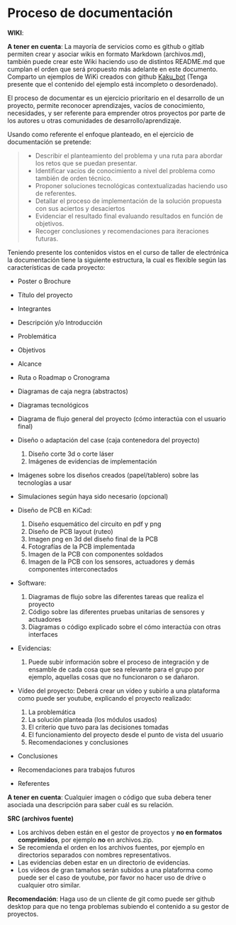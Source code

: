 # Proceso de documentación

**WIKI**:

**A tener en cuenta**: La mayoría de servicios como es github o gitlab permiten crear y asociar
wikis en formato Markdown (archivos.md), también puede crear este Wiki haciendo uso de distintos
README.md que cumplan el orden que será propuesto más adelante en este documento. Comparto un ejemplos
de WiKi creados con github [Kaku_bot](https://github.com/DonJoseGo/Kaku_Bot/wiki) (Tenga presente que
el contenido del ejemplo está incompleto o desordenado).

El proceso de documentar es un ejercicio prioritario en el desarrollo de un proyecto,
permite reconocer aprendizajes, vacíos de conocimiento, necesidades, y ser
referente para emprender otros proyectos por parte de los autores u otras comunidades de desarrollo/aprendizaje.

Usando como referente el enfoque planteado, en el ejercicio de documentación
se pretende:

> * Describir el planteamiento del problema y una ruta para abordar los retos que se puedan presentar.
> * Identificar vacíos de conocimiento a nivel del problema como también de orden técnico.
> * Proponer soluciones tecnológicas contextualizadas haciendo uso de referentes.
> * Detallar el proceso de implementación de la solución propuesta con sus aciertos y desaciertos 
> * Evidenciar el resultado final evaluando resultados en función de objetivos.
> * Recoger conclusiones y recomendaciones para iteraciones futuras.

Teniendo presente los contenidos vistos en el curso de taller de electrónica la documentación
tiene la siguiente estructura, la cual es flexible según las características de cada proyecto:

* Poster o Brochure
* Título del proyecto
* Integrantes
* Descripción y/o Introducción
* Problemática
* Objetivos
* Alcance
* Ruta o Roadmap o Cronograma
* Diagramas de caja negra (abstractos)
* Diagramas tecnológicos
* Diagrama de flujo general del proyecto (cómo interactúa con el usuario final)

* Diseño o adaptación del case (caja contenedora del proyecto)
  1. Diseño corte 3d o corte láser
  2. Imágenes de evidencias de implementación

* Imágenes sobre los diseños creados (papel/tablero) sobre las tecnologías a usar
* Simulaciones según haya sido necesario (opcional)
* Diseño de PCB en KiCad:
  1. Diseño esquemático del circuito en pdf y png 
  2. Diseño de PCB layout (ruteo)
  3. Imagen png en 3d del diseño final de la PCB
  4. Fotografías de la PCB implementada
  5. Imagen de la PCB con componentes soldados
  6. Imagen de la PCB con los sensores, actuadores y demás componentes interconectados

* Software:
  1. Diagramas de flujo sobre las diferentes tareas que realiza el proyecto
  2. Código sobre las diferentes pruebas unitarias de sensores y actuadores
  3. Diagramas o código explicado sobre el cómo interactúa con otras interfaces

* Evidencias:
  1. Puede subir información sobre el proceso de integración y de ensamble de cada cosa que sea relevante para el grupo
  por ejemplo, aquellas cosas que no funcionaron o se dañaron.
* Vídeo del proyecto:
  Deberá crear un vídeo y subirlo a una plataforma como puede ser youtube, explicando el proyecto realizado:
  1. La problemática
  2. La solución planteada (los módulos usados)
  3. El criterio que tuvo para las decisiones tomadas
  4. El funcionamiento del proyecto desde el punto de vista del usuario
  5. Recomendaciones y conclusiones
* Conclusiones
* Recomendaciones para trabajos futuros
* Referentes

**A tener en cuenta**: Cualquier imagen o código que suba debera tener asociada una descripción para saber cuál es su relación.

**SRC (archivos fuente)**

* Los archivos deben están en el gestor de proyectos y **no en formatos comprimidos**, por ejemplo **no** en archivos.zip.
* Se recomienda el orden en los archivos fuentes, por ejemplo en directorios separados con nombres representativos.
* Las evidencias deben estar en un directorio de evidencias.
* Los vídeos de gran tamaños serán subidos a una plataforma como puede ser el caso de youtube, por favor no hacer
uso de drive o cualquier otro similar.

**Recomendación**: Haga uso de un cliente de git como puede ser github desktop para que no tenga problemas subiendo el contenido a su
gestor de proyectos.

